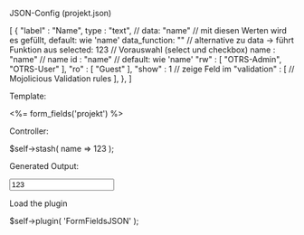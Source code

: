 
JSON-Config (projekt.json)



 [
    {
        "label" : "Name",
        type : "text",    // 
        data: "name"      // mit diesen Werten wird es gefüllt, default: wie 'name'
        data_function: "" // alternative zu data -> führt Funktion aus
        selected: 123     // Vorauswahl (select und checkbox)
        name : "name"     // name
        id : "name"       // default: wie 'name'
        "rw" : [ "OTRS-Admin", "OTRS-User" ],
        "ro" : [ "Guest" ],
        "show" : 1                // zeige Feld im
        "validation" : [  // Mojolicious Validation rules
        ],
    },
 ]


Template:

<%= form_fields('projekt') %>

Controller:

 $self->stash( name => 123 );

Generated Output:

  <input type="text" name="name" value="123" id="name" />


Load the plugin

  $self->plugin( 'FormFieldsJSON' );


